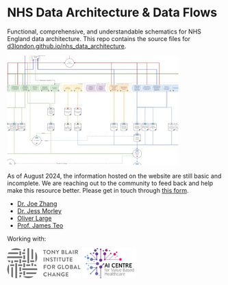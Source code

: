 # NHS Data Architecture & Data Flows

Functional, comprehensive, and understandable schematics for NHS England data architecture. This repo contains the source files for [d3london.github.io/nhs_data_architecture](https://d3london.github.io/nhs_data_architecture).

![Main architecture figure](arcscreen.jpg)

As of August 2024, the information hosted on the website are still basic and incomplete. We are reaching out to the community to feed back and help make this resource better. Please get in touch through [this form](https://forms.office.com/e/GjThQRhuSg).

- [Dr. Joe Zhang](https://www.linkedin.com/in/drjzhang/)
- [Dr. Jess Morley](https://www.linkedin.com/in/jessicarosemorley/)
- [Oliver Large](https://www.institute.global/experts/oliver-large)
- [Prof. James Teo](https://www.linkedin.com/in/prof-james-teo-12158313/)

Working with:

<a href="https://www.institute.global/"><img src="logo_tbi.png" alt="Tony Blair Institute" title="" height="70" /></a>
<a href="https://www.aicentre.co.uk/"><img src="logo_aic.png" alt="London AI Centre" title="" height="70" /></a>
